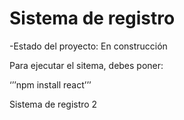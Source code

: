 <h1>Sistema de registro</h1>

-Estado del proyecto: En construcción

Para ejecutar el sitema, debes poner:

‘’’npm install react’’’

Sistema de registro 2
